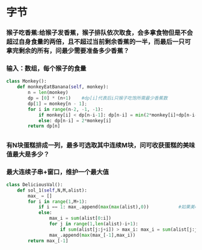 # 字节
### 猴子吃香蕉:给猴子发香蕉，猴子排队依次取食，会多拿食物但是不会超过自身食量的两倍，且不超过当前剩余香蕉的一半，而最后一只可拿完剩余的所有，问最少需要准备多少香蕉？
### 输入：数组，每个猴子的食量
```py
class Monkey():
    def monkeyEatBanana(self, monkey):
        n = len(monkey)
        dp = [0] * (n+1)    #dp[i]代表后i只猴子吃饱所需最少香蕉数
        dp[1] = monkey[n - 1];
        for i in range(n-2, -1, -1):
            if monkey[i] < dp[n-i-1]: dp[n-i] = min(2*monkey[i]+dp[n-i-1],2*dp[n-i-1])
            else: dp[n-i] = 2*monkey[i]
        return dp[n]
```
##
### 有N块蛋糕排成一列，最多可选取其中连续M块，问可收获蛋糕的美味值最大是多少？
### 最大连续子串+窗口，维护一个最大值
```py
class DeliciousVal():
    def sol_1(self,N,M,alist):
        max_ = []
        for i in range(1,M+1):
            if i == 1: max_.append(max(max(alist),0))           #如果美味值全为负数，则不选
            else:
                max_i = sum(alist[0:i])
                for j in range(1,len(alist)-i+1):
                    if sum(alist[j:j+i]) > max_i: max_i = sum(alist[j:j+i])
                max_.append(max(max_[-1],max_i))
        return max_[-1]
```
